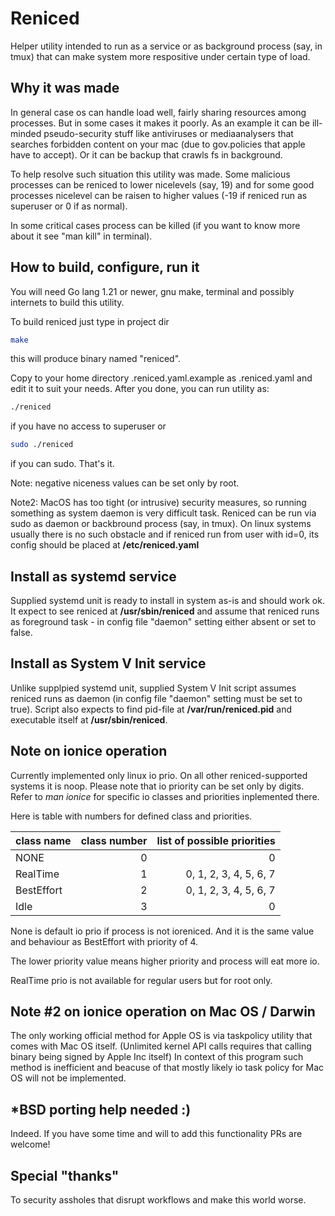 # Reniced

Helper utility intended to run as a service or as background process (say, in tmux) that can make system more
respositive under certain type of load.

## Why it was made

In general case os can handle load well, fairly sharing resources among processes. But in some cases it makes it poorly.
As an example it can be ill-minded pseudo-security stuff like antiviruses or mediaanalysers that searches forbidden
content on your mac (due to gov.policies that apple have to accept). Or it can be backup that crawls fs in background.

To help resolve such situation this utility was made. Some malicious processes can be reniced to lower nicelevels (say,
19) and for some good processes nicelevel can be raisen to higher values (-19 if reniced run as superuser or 0 if as
normal).

In some critical cases process can be killed (if you want to know more about it see "man kill" in terminal).

## How to build, configure, run it

You will need Go lang 1.21 or newer, gnu make, terminal and possibly internets to build this utility.

To build reniced just type in project dir

```bash
make
```

this will produce binary named "reniced".

Copy to your home directory .reniced.yaml.example as .reniced.yaml and edit it to suit your needs. After you done, you
can run utility as:

```bash
./reniced
```

if you have no access to superuser or

```bash
sudo ./reniced
```

if you can sudo. That's it.

Note: negative niceness values can be set only by root.

Note2: MacOS has too tight (or intrusive) security measures, so running something as system daemon is very difficult
task. Reniced can be run via sudo as daemon or backbround process (say, in tmux). On linux systems usually there is no
such obstacle and if reniced run from user with id=0, its config should be placed at **/etc/reniced.yaml**

## Install as systemd service

Supplied systemd unit is ready to install in system as-is and should work ok. It expect to see reniced at
**/usr/sbin/reniced** and assume that reniced runs as foreground task - in config file "daemon" setting either absent or
set to false.

## Install as System V Init service

Unlike supplpied systemd unit, supplied System V Init script assumes reniced runs as daemon (in config file "daemon"
setting must be set to true). Script also expects to find pid-file at **/var/run/reniced.pid** and executable itself at
**/usr/sbin/reniced**.

## Note on ionice operation

Currently implemented only linux io prio. On all other reniced-supported systems it is noop. Please note that io
priority can be set only by digits. Refer to *man ionice* for specific io classes and priorities inplemented there.

Here is table with numbers for defined class and priorities.

| class name | class number | list of possible priorities |
|:-----------|-------------:|----------------------------:|
| NONE       |0             |0                            |
| RealTime   |1             |0, 1, 2, 3, 4, 5, 6, 7       |
| BestEffort |2             |0, 1, 2, 3, 4, 5, 6, 7       |
| Idle       |3             |0                            |

None is default io prio if process is not ioreniced. And it is the same value and behaviour as BestEffort with priority
of 4.

The lower priority value means higher priority and process will eat more io.

RealTime prio is not available for regular users but for root only.

## Note #2 on ionice operation on Mac OS / Darwin

The only working official method for Apple OS is via taskpolicy utility that comes with Mac OS itself. (Unlimited kernel
API calls requires that calling binary being signed by Apple Inc itself) In context of this program such method is
inefficient and beacuse of that mostly likely io task policy for Mac OS will not be implemented.

## *BSD porting help needed :)

Indeed. If you have some time and will to add this functionality PRs are welcome!

## Special "thanks"

To security assholes that disrupt workflows and make this world worse.
